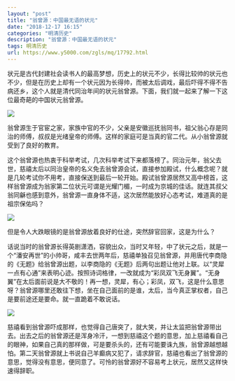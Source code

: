 ```yaml
---
layout: "post"
title: "翁曾源：中国最无语的状元"
date: "2018-12-17 16:15"
categories: "明清历史"
description: "翁曾源：中国最无语的状元"
tags: 明清历史
url: https://www.y5000.com/zgls/mq/17792.html
---
```






状元是古代封建社会读书人的最高梦想，历史上的状元不少，长得比较帅的状元也不少，但是在历史上却有一个状元因为长得帅，而被太后调戏，最后吓得不得不告病还乡，这个人就是清代同治年间的状元翁曾源。下面，我们就一起来了解一下这位最奇葩的中国状元翁曾源。

![](https://img.y5000.com/uploads/allimg/170323/135515M63-0.jpg)

翁曾源生于官宦之家，家族中官的不少，父亲是安徽巡抚翁同书，祖父翁心存是同治的师傅，叔叔是光绪皇帝的师傅。这样的家庭可是当真的官二代。从小翁曾源就受到了良好的教育。

这个翁曾源也热衷于科举考试，几次科举考试下来都落榜了。同治元年，翁父去世，慈禧太后以同治皇帝的名义免去翁曾源会试，直接参加殿试，什么概念呢？就是几轮考试你不用考，直接保送到最后一轮开始。殿试翁曾源居然又高中榜首，这样翁曾源成为翁家第二位状元可谓是光耀门楣，一时成为京城的佳话。就连其叔父翁同龢也感到意外，翁曾源一直身体不适，这次居然能放好心态考试，难道真的是祖宗保佑吗？

![](https://img.y5000.com/uploads/allimg/170323/135515D47-1.jpg)

但是令人大跌眼镜的是翁曾源放着良好的仕途，突然辞官回家，这是为什么？

话说当时的翁曾源长得英剧潇洒，容貌出众，当时又年轻，中了状元之后，就是一个“潘安再世”的小帅哥，咸丰去世两年后，慈禧单独召见翁曾源，并用唐代李商隐的《无题》给翁曾源出题，以李商隐的《无题》后两句出题让他对上联。以“灵犀一点有心通”来表明心迹。按照诗词格律，一改就成为“彩凤双飞无身翼”。“无身翼”在太后面前说是大不敬的！再一想，灵犀，有心；彩凤，双飞，这是什么意思呀？翁曾源哪里还敢往下想，坐在自己面前的是谁，太后，当今真正掌权者，自己是要前途还是要命。就一直跪着不敢说话。

![](https://img.y5000.com/uploads/allimg/170323/1355151119-2.jpg)

慈禧看到翁曾源吓成那样，也觉得自己唐突了，就大笑，并让太监把翁曾源带出去。出去之后的翁曾源还是浑身冷汗，一想到慈禧这个题的意思，加上慈禧看自己的眼神，如果自己真的那样做，可是要杀头的，还有可能要诛九族，翁曾源越想越怕。第二天翁曾源就上书说自己羊癫病又犯了，请求辞官，慈禧也看出了翁曾源的意思，觉得没有意思，便同意了。可怜的翁曾源好不容易考上状元，居然又这样快速得辞职。
